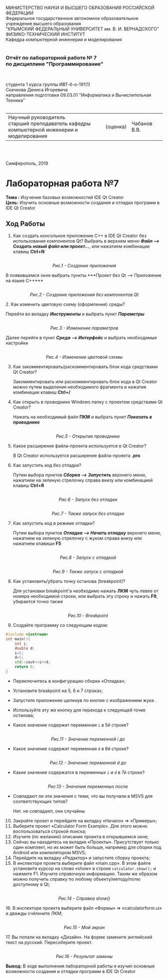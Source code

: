 МИНИСТЕРСТВО НАУКИ  И ВЫСШЕГО ОБРАЗОВАНИЯ РОССИЙСКОЙ ФЕДЕРАЦИИ  
Федеральное государственное автономное образовательное учреждение высшего образования  
"КРЫМСКИЙ ФЕДЕРАЛЬНЫЙ УНИВЕРСИТЕТ им. В. И. ВЕРНАДСКОГО"  
ФИЗИКО-ТЕХНИЧЕСКИЙ ИНСТИТУТ  
Кафедра компьютерной инженерии и моделирования
<br/><br/>

### Отчёт по лабораторной работе № 7<br/> по дисциплине "Программирование"
<br/>

студента 1 курса группы ИВТ-б-о-191(1)  
Скачкова Дениса Игоревича  
направления подготовки 09.03.01 "Информатика и Вычислительная Техника"  
<br/>

<table>
<tr><td>Научный руководитель<br/> старший преподаватель кафедры<br/> компьютерной инженерии и моделирования</td>
<td>(оценка)</td>
<td>Чабанов В.В.</td>
</tr>
</table>
<br/><br/>

Симферополь, 2019





# Лабораторная работа №7
**Тема :** Изучение базовых возможностей IDE Qt Creator  
**Цель:**  Изучить основные возможности создания и отладки программ в IDE Qt Creator   

## **Ход Работы**

1. Как создать консольное приложение С++ в IDE Qt Creator без использования компонентов Qt?
   Выбрать в верхнем меню ***Файл --> Создать новый файл или проект...***, или нажатием комбинации клавиш **Ctrl+N**

<p align="center"><img src="https://github.com/JustForUniversity/Programming-Lab/blob/master/lr%237/screenshots/%D0%A0%D0%B8%D1%81.1%20-%20%D0%A1%D0%BE%D0%B7%D0%B4%D0%B0%D0%BD%D0%B8%D0%B5%20%D0%BF%D1%80%D0%B8%D0%BB%D0%BE%D0%B6%D0%B5%D0%BD%D0%B8%D1%8F.PNG" alt=""></p>
<p align="center"><i>Рис.1 - Создание приложения</i></p>
   В появившемся окне выбрать пункты ***Проект без Qt --> Приложение на языке С++***

<p align="center"><img src="https://github.com/JustForUniversity/Programming-Lab/blob/master/lr%237/screenshots/%D0%A0%D0%B8%D1%81.2%20-%20%D0%A1%D0%BE%D0%B7%D0%B4%D0%B0%D0%BD%D0%B8%D0%B5%20%D0%BF%D1%80%D0%B8%D0%BB%D0%BE%D0%B6%D0%B5%D0%BD%D0%B8%D1%8F%20%D0%B1%D0%B5%D0%B7%20%D0%BA%D0%BE%D0%BC%D0%BF%D0%BE%D0%BD%D0%B5%D0%BD%D1%82%D0%BE%D0%B2%20Qt.PNG" alt=""></p>
<p align="center"><i>Рис.2 - Создание приложения без компонентов Qt</i></p>
2. Как изменить цветовую схему (оформление) среды?

   Перейти во вкладку ***Инструменты*** и выбрать пункт ***Параметры***

   <p align="center"><img src="https://github.com/JustForUniversity/Programming-Lab/blob/master/lr%237/screenshots/%D0%A0%D0%B8%D1%81.3%20-%20%D0%98%D0%B7%D0%BC%D0%B5%D0%BD%D0%B5%D0%BD%D0%B8%D0%B5%20%D0%BF%D0%B0%D1%80%D0%B0%D0%BC%D0%B5%D1%82%D1%80%D0%BE%D0%B2.PNG" alt=""></p>
   <p align="center"><i>Рис.3 - Изменение параметров</i></p>

   Далее перейти в пункт ***Среда --> Интерфейс*** и выбрать необходимые настройки

   <p align="center"><img src="https://github.com/JustForUniversity/Programming-Lab/blob/master/lr%237/screenshots/%D0%A0%D0%B8%D1%81.4%20-%20%D0%98%D0%B7%D0%BC%D0%B5%D0%BD%D0%B5%D0%BD%D0%B8%D0%B5%20%D1%86%D0%B2%D0%B5%D1%82%D0%BE%D0%B2%D0%BE%D0%B9%20%D1%81%D1%85%D0%B5%D0%BC%D1%8B.PNG" alt=""></p>
   <p align="center"><i>Рис.4 - Изменение цветовой схемы</i></p>

3. Как закомментировать/раскомментировать блок кода средствами Qt Creator?

   Закомментировать или раскомментировать блок кода в Qt Creator можно путем выделения необходимого фрагмента и нажатия комбинации клавиш **Ctrl+/**

4. Как открыть в проводнике Windows папку с проектом средствами Qt Creator?

   Нажать на необходимый файл **ПКМ** и выбрать пункт ***Показать в проводнике***

   <p align="center"><img src="https://github.com/JustForUniversity/Programming-Lab/blob/master/lr%237/screenshots/%D0%A0%D0%B8%D1%81.5%20-%20%D0%9E%D1%82%D0%BA%D1%80%D1%8B%D1%82%D0%B8%D0%B5%20%20%D0%BF%D1%80%D0%BE%D0%B2%D0%BE%D0%B4%D0%BD%D0%B8%D0%BA%D0%B5.PNG" alt=""></p>
   <p align="center"><i>Рис.5 - Открытие проводнике</i></p>

5. Какое расширение файла-проекта используется в Qt Creator?

   В Qt Creator используется расширение файла-проекта **.pro**

6. Как запустить код без отладки?

   Путем выбора пунктов ***Сборка --> Запустить*** верхнего меню, нажатием на зеленую стрелочку справа внизу или комбинацией клавиш **Ctrl+R**

   <p align="center"><img src="https://github.com/JustForUniversity/Programming-Lab/blob/master/lr%237/screenshots/%D0%A0%D0%B8%D1%81.6%20-%20%D0%97%D0%B0%D0%BF%D1%83%D1%81%D0%BA%20%D0%B1%D0%B5%D0%B7%20%D0%BE%D1%82%D0%BB%D0%B0%D0%B4%D0%BA%D0%B8.PNG" alt=""></p>
   <p align="center"><i>Рис.6 - Запуск без отладки</i></p>
      <p align="center"><img src="https://github.com/JustForUniversity/Programming-Lab/blob/master/lr%237/screenshots/%D0%A0%D0%B8%D1%81.7%20-%20%D0%A2%D0%B0%D0%BA%D0%B6%D0%B5%20%D0%B7%D0%B0%D0%BF%D1%83%D1%81%D0%BA%20%D0%B1%D0%B5%D0%B7%20%D0%BE%D1%82%D0%BB%D0%B0%D0%B4%D0%BA%D0%B8.PNG" alt=""></p>
   <p align="center"><i>Рис.7 - Также запуск без отладки</i></p>

7. Как запустить код в режиме отладки?

   Путем выбора пунктов ***Отладка --> Начать отладку*** верхнего меню, нажатием на зеленую стрелочку с жуком справа внизу или нажатием клавиши **F5**

   <p align="center"><img src="https://github.com/JustForUniversity/Programming-Lab/blob/master/lr%237/screenshots/%D0%A0%D0%B8%D1%81.8%20-%20%D0%97%D0%B0%D0%BF%D1%83%D1%81%D0%BA%20%D1%81%20%D0%BE%D1%82%D0%BB%D0%B0%D0%B4%D0%BA%D0%BE%D0%B9.PNG" alt=""></p>
   <p align="center"><i>Рис.8 - Запуск с отладкой</i></p>
      <p align="center"><img src="https://github.com/JustForUniversity/Programming-Lab/blob/master/lr%237/screenshots/%D0%A0%D0%B8%D1%81.9%20-%20%D0%A2%D0%B0%D0%BA%D0%B6%D0%B5%20%D0%B7%D0%B0%D0%BF%D1%83%D1%81%D0%BA%20%D1%81%20%D0%BE%D1%82%D0%BB%D0%B0%D0%B4%D0%BA%D0%BE%D0%B9.PNG" alt=""></p>
   <p align="center"><i>Рис.9 - Также запуск с отладкой</i></p>

8. Как установить/убрать точку останова (breakpoint)?

   Для установки breakpoint'а необходимо нажать **ЛКМ** чуть левее от номера необходимой строки, или выбрать эту строку и нажать **F9**, убирается точно также

   <p align="center"><img src="https://github.com/JustForUniversity/Programming-Lab/blob/master/lr%237/screenshots/%D0%A0%D0%B8%D1%81.10%20-%20Breakpoint.PNG" alt=""></p>
   <p align="center"><i>Рис.10 - Breakpoint</i></p>

9. Создайте программу со следующим кодом:
```c++
#include <iostream>
int main(){
    int i;
    double d;
    i=5;
    d=5;
    std::cout<<i<<d;
    return 0;
}
```
- Переключитесь в конфигурацию сборки «Отладка»;

- Установите breakpoint на 5, 6 и 7 строках;

- Запустите приложение щелкнув по кнопке с изображением жука .

- Используйте эту же кнопку для перехода к следующей точке останова;

- Какое значение содержит переменная `i` в 5й строке?

  <p align="center"><img src="https://github.com/JustForUniversity/Programming-Lab/blob/master/lr%237/screenshots/%D0%A0%D0%B8%D1%81.11%20-%20%D0%97%D0%BD%D0%B0%D1%87%D0%B5%D0%BD%D0%B8%D0%B5%20%D0%BF%D0%B5%D1%80%D0%B5%D0%BC%D0%B5%D0%BD%D0%BD%D0%BE%D0%B9%20i%20%D0%B4%D0%BE.PNG" alt=""></p>
  <p align="center"><i>Рис.11 - Значение переменной i до</i></p>

- Какое значение содержит переменная `d` в 6й строке?

  <p align="center"><img src="https://github.com/JustForUniversity/Programming-Lab/blob/master/lr%237/screenshots/%D0%A0%D0%B8%D1%81.12%20-%20%D0%97%D0%BD%D0%B0%D1%87%D0%B5%D0%BD%D0%B8%D0%B5%20%D0%BF%D0%B5%D1%80%D0%B5%D0%BC%D0%B5%D0%BD%D0%BD%D0%BE%D0%B9%20d%20%D0%B4%D0%BE.PNG" alt=""></p>
  <p align="center"><i>Рис.12 - Значение переменной d до</i></p>

- Какие значение содержатся в переменных `i` и  `d` в 7й строке?

  <p align="center"><img src="https://github.com/JustForUniversity/Programming-Lab/blob/master/lr%237/screenshots/%D0%A0%D0%B8%D1%81.13%20-%20%D0%97%D0%BD%D0%B0%D1%87%D0%B5%D0%BD%D0%B8%D1%8F%20%D0%BF%D0%B5%D1%80%D0%B5%D0%BC%D0%B5%D0%BD%D0%BD%D1%8B%D1%85%20%D0%BF%D0%BE%D1%81%D0%BB%D0%B5.PNG" alt=""></p>
  <p align="center"><i>Рис.13 - Значения переменных после</i></p>

- Совпадают ли эти значения с теми, что вы получали в MSVS для соответствующих типов?

  Нет. не совпадают, они случайны

10. Закройте проект и перейдите на вкладку «Начало» => «Примеры»;
11. Выберите проект «Calculator Form Example». Для этого можно воспользоваться строкой поиска;
12. Изучите (по желанию) описание проекта в открывшемся окне;
13. Сейчас вы находитесь на вкладке «Проекты». Присутствует только один комплект, но их может быть больше, например для сборки под Android или компилятором MSVS;
14. Перейдите на вкладку «Редактор» и запустите сборку проекта;
15. В инспекторе проекта выберите файл «main.cpp». В этом файле установите курсор на слово «show» в строке `calculator.show();` и нажмите F1. Изучите справочную информацию. Таким же образом можно получить справку по любому объекту/методу/полю доступному в Qt;
  <p align="center"><img src="https://github.com/JustForUniversity/Programming-Lab/blob/master/lr%237/screenshots/%D0%A0%D0%B8%D1%81.15%20-%20%D0%A1%D0%BF%D1%80%D0%B0%D0%B2%D0%BA%D0%B0%20show().PNG" alt=""></p>
  <p align="center"><i>Рис.14 - Справка show()</i></p>
16. В инспекторе проекта выберите файл «Формы» => «calculatorform.ui» и дважды счёлкните ЛКМ;
  <p align="center"><img src="https://github.com/JustForUniversity/Programming-Lab/blob/master/lr%237/screenshots/%D0%A0%D0%B8%D1%81.16%20-%20%D0%9C%D0%BE%D0%B9%20%D1%8D%D0%BA%D1%80%D0%B0%D0%BD.PNG" alt=""></p>
  <p align="center"><i>Рис.15 - Мой экран</i></p>
17. Вы попали на вкладку «Дизайн». На форме замените английский текст на русский. Пересоберите проект.
  <p align="center"><img src="https://github.com/JustForUniversity/Programming-Lab/blob/master/lr%237/screenshots/%D0%A0%D0%B8%D1%81.17%20-%20%D0%A0%D0%B5%D0%B7%D1%83%D0%BB%D1%8C%D1%82%D0%B0%D1%82%20%D0%B7%D0%B0%D0%BC%D0%B5%D0%BD%D1%8B.PNG" alt=""></p>
  <p align="center"><i>Рис.16 - Результат замены</i></p>

**Вывод:** В ходе выполнения лабораторной работы я изучил основные возможности создания и отладки программ в IDE Qt Creator
